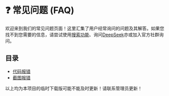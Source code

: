 # ❓ 常见问题 (FAQ)

欢迎来到我们的常见问题页面！这里汇集了用户经常询问的问题及其解答。如果您找不到您需要的信息，请尝试使用[搜索功能](https://www.bing.com)、询问[DeepSeek](https://www.deepseek.com)亦或加入官方社群询问。

## 目录

- [代码报错](/faq/coding/)
- [截图报错](/faq/screen/)

以上均为本项目的临时下载版可能不能及时更新！请联系管理员更新！
